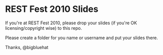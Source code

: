 # REST Fest 2010 Slides

If you're at REST Fest 2010, please drop your slides (if you're OK licensing/copyright wise) to this repo.

Please create a folder for you name or username and put your slides there.

Thanks,
@bigbluehat
